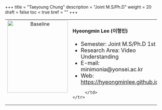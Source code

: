 +++
title = "Taeyoung Chung"
description = "Joint M.S/Ph.D"
weight = 20
draft = false
toc = true
bref = ""
+++

<table>
    <tr>
       <td width="280" align="center" valign="top">
          <img alt="Baseline" width="200px" height="240" src="/web-demo/members/HyeongminLEE.png">
       </td>
       <td>
            <h4>Hyeongmin Lee (이형민)</h4>
            <ul>
                <li style="font-size: 18px">Semester: Joint M.S/Ph.D 1st</li>
                <li style="font-size: 18px">Research Area: Video Understanding</li>
                <li style="font-size: 18px">E-mail: minimonia@yonsei.ac.kr</li>
                <li style="font-size: 18px">Web: <a href="https://hyeongminlee.github.io/">https://hyeongminlee.github.io/</a></li>
            </ul>
            
         </td>
    </tr>
</table>